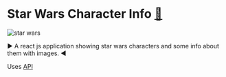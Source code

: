 # Star Wars Character Info [:link: ](https://starwars-characterinfo.herokuapp.com/)

![star wars](https://upload.wikimedia.org/wikipedia/commons/thumb/6/6c/Star_Wars_Logo.svg/500px-Star_Wars_Logo.svg.png)

:arrow_forward: A react js application showing star wars characters and some info about them with images. :arrow_backward:

Uses [API](https://akabab.github.io/starwars-api/)

